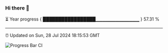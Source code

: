 ### Hi there 👋

⏳ Year progress { █████████████████▁▁▁▁▁▁▁▁▁▁▁▁▁ } 57.31 %

---

⏰ Updated on Sun, 28 Jul 2024 18:15:53 GMT

![Progress Bar CI](https://github.com/liununu/liununu/workflows/Progress%20Bar%20CI/badge.svg)
